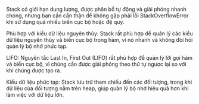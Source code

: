 Stack có giới hạn dung lượng, được phân bổ tự động và giải phóng nhanh chóng, nhưng bạn cần cẩn thận để không gặp phải lỗi StackOverflowError khi sử dụng quá nhiều biến cục bộ hoặc đệ quy.

Phù hợp với kiểu dữ liệu nguyên thủy: Stack rất phù hợp để quản lý các kiểu dữ liệu nguyên thủy và biến cục bộ trong hàm, vì nó nhanh và không đòi hỏi quản lý bộ nhớ phức tạp.

LIFO: Nguyên tắc Last In, First Out (LIFO) rất phù hợp để quản lý lời gọi hàm và biến cục bộ, vì chúng cần được giải phóng theo thứ tự ngược lại so với khi chúng được tạo ra.

Kiểu dữ liệu phức tạp: Stack lưu trữ tham chiếu đến các đối tượng, trong khi dữ liệu của đối tượng nằm trên heap, giúp quản lý bộ nhớ hiệu quả hơn khi làm việc với dữ liệu lớn.
